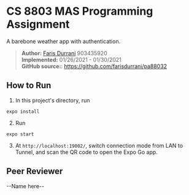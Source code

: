 # CS 8803 MAS Programming Assignment

A barebone weather app with authentication.

> **Author:** [Faris Durrani](https://github.com/farisdurrani/) 903435920 <br/>
> **Implemented:** 01/26/2021 - 01/30/2021 <br/>
> **GitHub source:**: https://github.com/farisdurrani/pa88032

## How to Run
1. In this project's directory, run
```
expo install
```
2. Run 
```
expo start
```
3. At `http://localhost:19002/`, switch connection mode from LAN to Tunnel, and scan the QR code to open the Expo Go app.

## Peer Reviewer
--Name here--